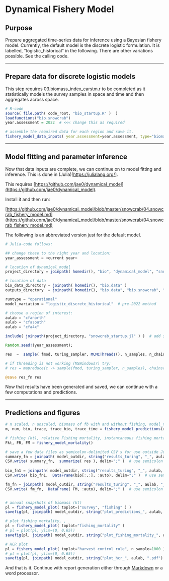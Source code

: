 # Dynamical Fishery Model 

## Purpose

Prepare aggregated time-series data for inference using a Bayesian fishery model. Currently, the default model is the discrete logistic formulation. It is labelled, "logistic_historical" in the following. There are other variations possible. See the calling code. 

---

## Prepare data for discrete logistic models

This step requires 03.biomass_index_carstm.r to be completed as it statistically models the survey samples in space and time and then aggregates across space. 


```r
# R-code
source( file.path( code_root, "bio_startup.R" )  )
loadfunctions("bio.snowcrab")
year.assessment = 2022  # <<< change this as required

# assemble the required data for each region and save it.
fishery_model_data_inputs( year.assessment=year.assessment, type="biomass_dynamics", for_julia=TRUE )
```


---

## Model fitting and parameter inference

Now that data inputs are complete, we can continue on to model fitting and inference. This is done in (Julia)[https://julialang.org/]. 

This requires [https://github.com/jae0/dynamical_model](https://github.com/jae0/dynamical_model). 

Install it and then run:

[https://github.com/jae0/dynamical_model/blob/master/snowcrab/04.snowcrab_fishery_model.md](https://github.com/jae0/dynamical_model/blob/master/snowcrab/04.snowcrab_fishery_model.md)

The following is an abbreviated version just for the default model.


```julia
# Julia-code follows:

## change these to the right year and location:
year_assessment = <current year>  

# location of dynamical_model
project_directory = joinpath( homedir(), "bio", "dynamical_model", "snowcrab" ) 

# location of data
bio_data_directory = joinpath( homedir(), "bio.data" )  
outputs_directory  = joinpath( homedir(), "bio.data", "bio.snowcrab", "fishery_model" ) 

runtype = "operational"
model_variation = "logistic_discrete_historical"  # pre-2022 method 

# choose a region of interest:
aulab = "cfanorth"
aulab = "cfasouth"
aulab = "cfa4x"

include( joinpath(project_directory, "snowcrab_startup.jl" ) )  # add some paths and package requirements

Random.seed!(year_assessment);

res  =  sample( fmod, turing_sampler, MCMCThreads(), n_samples, n_chains ) # sample in parallel 

# if threading is not working (MSWindows?) try:
# res = mapreduce(c -> sample(fmod, turing_sampler, n_samples), chainscat, 1:n_chains)

@save res_fn res

```

Now that results have been generated and saved, we can continue with a few computations and predictions.

---

## Predictions and figures


```julia
# n scaled, n unscaled, biomass of fb with and without fishing, model_traces, model_times 
m, num, bio, trace, trace_bio, trace_time = fishery_model_predictions(res ) 

# fishing (kt), relative Fishing mortality, instantaneous fishing mortality:
Fkt, FR, FM = fishery_model_mortality() 

# save a few data files as semicolon-delimited CSV's for use outside Julia
summary_fn = joinpath( model_outdir, string("results_turing", "_", aulab, "_summary", ".csv" ) )  
CSV.write( summary_fn,  summarize( res ), delim=";" )  # use semicolon as , also used in parm names
  
bio_fn1 = joinpath( model_outdir, string("results_turing", "_", aulab, "_bio_fishing", ".csv" ) )  
CSV.write( bio_fn1,  DataFrame(bio[:,:], :auto), delim=";" )  # use semicolon as , also used in parm names

fm_fn = joinpath( model_outdir, string("results_turing", "_", aulab, "_fm", ".csv" ) )  
CSV.write( fm_fn,  DataFrame( FM, :auto), delim=";" )  # use semicolon as , also used in parm names


# annual snapshots of biomass (kt) 
pl = fishery_model_plot( toplot=("survey", "fishing" ) )
savefig(pl, joinpath( model_outdir, string("plot_predictions_", aulab, ".pdf") )  )

# plot fishing mortality, , 
pl = fishery_model_plot( toplot="fishing_mortality" )
# pl = plot(pl, ylim=(0, 0.65))
savefig(pl, joinpath( model_outdir, string("plot_fishing_mortality_", aulab, ".pdf") )  )

# HCR plot
pl = fishery_model_plot( toplot="harvest_control_rule", n_sample=1000 ) #, alphav=0.01 )  # hcr
# pl = plot(pl, ylim=(0, 0.65))
savefig(pl, joinpath( model_outdir, string("plot_hcr_", aulab, ".pdf") )  )


```

And that is it. Continue with report generation either through [Markdown](10.snowcrab_r_markdown_documents.R) or a word processor.

 
